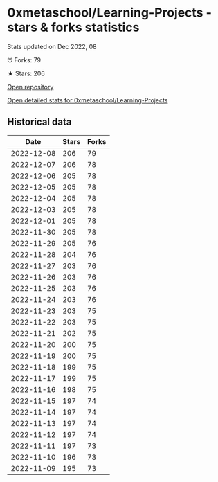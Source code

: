 # 0xmetaschool/Learning-Projects - stars & forks statistics

Stats updated on Dec 2022, 08

☋ Forks: 79

★ Stars: 206

[Open repository](https://github.com/0xmetaschool/Learning-Projects)

[Open detailed stats for 0xmetaschool/Learning-Projects](https://reviewgithub.com/rep/0xmetaschool/Learning-Projects)

## Historical data
| Date | Stars | Forks |
|------|-------|-------|
| 2022-12-08 | 206 | 79 | 
| 2022-12-07 | 206 | 78 | 
| 2022-12-06 | 205 | 78 | 
| 2022-12-05 | 205 | 78 | 
| 2022-12-04 | 205 | 78 | 
| 2022-12-03 | 205 | 78 | 
| 2022-12-01 | 205 | 78 | 
| 2022-11-30 | 205 | 78 | 
| 2022-11-29 | 205 | 76 | 
| 2022-11-28 | 204 | 76 | 
| 2022-11-27 | 203 | 76 | 
| 2022-11-26 | 203 | 76 | 
| 2022-11-25 | 203 | 76 | 
| 2022-11-24 | 203 | 76 | 
| 2022-11-23 | 203 | 75 | 
| 2022-11-22 | 203 | 75 | 
| 2022-11-21 | 202 | 75 | 
| 2022-11-20 | 200 | 75 | 
| 2022-11-19 | 200 | 75 | 
| 2022-11-18 | 199 | 75 | 
| 2022-11-17 | 199 | 75 | 
| 2022-11-16 | 198 | 75 | 
| 2022-11-15 | 197 | 74 | 
| 2022-11-14 | 197 | 74 | 
| 2022-11-13 | 197 | 74 | 
| 2022-11-12 | 197 | 74 | 
| 2022-11-11 | 197 | 73 | 
| 2022-11-10 | 196 | 73 | 
| 2022-11-09 | 195 | 73 | 

